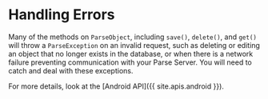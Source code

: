 # Handling Errors

Many of the methods on `ParseObject`, including `save()`, `delete()`, and `get()` will throw a `ParseException` on an invalid request, such as deleting or editing an object that no longer exists in the database, or when there is a network failure preventing communication with your Parse Server. You will need to catch and deal with these exceptions.

For more details, look at the [Android API]({{ site.apis.android }}).
